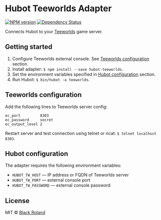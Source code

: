 # Hubot Teeworlds Adapter

[![NPM version][npm-image]][npm-url] [![Dependency Status][daviddm-image]][daviddm-url]

Connects Hubot to your [Teeworlds](https://www.teeworlds.com/) game server.

## Getting started

1. Configure Teeworlds external console. See [Teeworlds configuration](#teeworlds-configuration) section.
2. Install adapter: `$ npm install --save hubot-teeworlds`.
3. Set the environment variables specified in [Hubot configuration](#hubot-configuration) section.
4. Run Hubot: `$ bin/hubot -a teeworlds`.

## Teeworlds configuration

Add the following lines to Teeworlds server config:

```
ec_port         8303
ec_password     secret
ec_output_level 2
```

Restart server and test connection using telnet or ncat: `$ telnet localhost 8303`.

## Hubot configuration

The adapter requires the following environment variables:

* `HUBOT_TW_HOST` — IP address or FQDN of Teeworlds server
* `HUBOT_TW_PORT` — external console port
* `HUBOT_TW_PASSWORD` — external console password

## License

MIT © [Black Roland](https://github.com/black-roland)

[npm-image]: https://badge.fury.io/js/hubot-teeworlds.svg
[npm-url]: https://www.npmjs.com/package/hubot-teeworlds
[daviddm-image]: https://david-dm.org/black-roland/hubot-teeworlds.svg?theme=shields.io
[daviddm-url]: https://david-dm.org/black-roland/hubot-teeworlds
